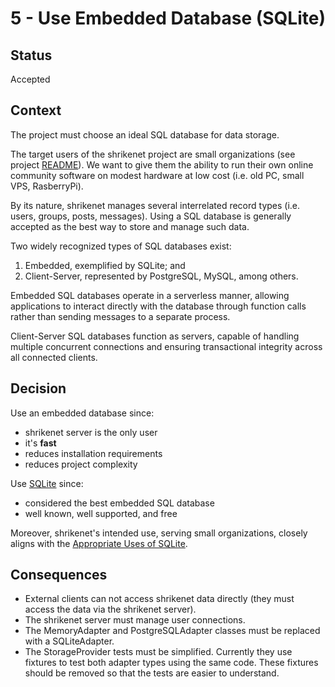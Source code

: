 # 5 - Use Embedded Database (SQLite)

## Status

Accepted

## Context

The project must choose an ideal SQL database for data storage.

The target users of the shrikenet project are small organizations (see
project [README][1]). We want to give them the ability to run their own
online community software on modest hardware at low cost (i.e. old PC,
small VPS, RasberryPi).

By its nature, shrikenet manages several interrelated record types (i.e.
users, groups, posts, messages). Using a SQL database is generally accepted
as the best way to store and manage such data.

Two widely recognized types of SQL databases exist:

1. Embedded, exemplified by SQLite; and
2. Client-Server, represented by PostgreSQL, MySQL, among others.

Embedded SQL databases operate in a serverless manner, allowing applications
to interact directly with the database through function calls rather than
sending messages to a separate process.

Client-Server SQL databases function as servers, capable of handling
multiple concurrent connections and ensuring transactional integrity across
all connected clients.

## Decision

Use an embedded database since:

- shrikenet server is the only user
- it's **fast**
- reduces installation requirements
- reduces project complexity

Use [SQLite][2] since:

- considered the best embedded SQL database
- well known, well supported, and free

Moreover, shrikenet's intended use, serving small organizations, closely
aligns with the [Appropriate Uses of SQLite][3].

## Consequences

- External clients can not access shrikenet data directly (they must access
  the data via the shrikenet server).
- The shrikenet server must manage user connections.
- The MemoryAdapter and PostgreSQLAdapter classes must be replaced with
  a SQLiteAdapter.
- The StorageProvider tests must be simplified. Currently they use fixtures
  to test both adapter types using the same code. These fixtures should be
  removed so that the tests are easier to understand.


[1]: ../../README.md
[2]: https://www.sqlite.org/index.html
[3]: https://www.sqlite.org/whentouse.html
